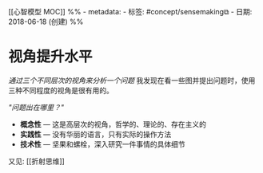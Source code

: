 [[心智模型 MOC]]
%% - metadata:
	- 标签: #concept/sensemaking⧉ 
	- 日期: 2018-06-18 (创建) %% 
# 视角提升水平
*通过三个不同层次的视角来分析一个问题*
我发现在看一些图并提出问题时，使用三种不同程度的视角是很有用的。

*"问题出在哪里？"*

- **概念性** — 这是高层次的视角，哲学的、理论的、存在主义的
- **实践性** — 没有华丽的语言，只有实际的操作方法
- **技术性** — 坚果和螺栓，深入研究一件事情的具体细节

又见: [[折射思维]]
